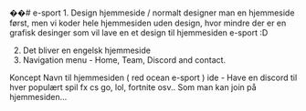 ��#   e - s p o r t 
 
 1. Design hjemmeside / normalt designer man en hjemmeside først, men vi koder hele hjemmesiden uden design, hvor mindre der er en grafisk desinger som vil lave en et design til hjemmesiden e-sport :D

2. Det bliver en engelsk hjemmeside
3. Navigation menu - Home, Team, Discord and contact.


Koncept
Navn til hjemmesiden ( red ocean e-sport ) 
ide - Have en discord til hver populært spil fx cs go, lol, fortnite osv.. 
Som man kan join på hjemmesiden...
